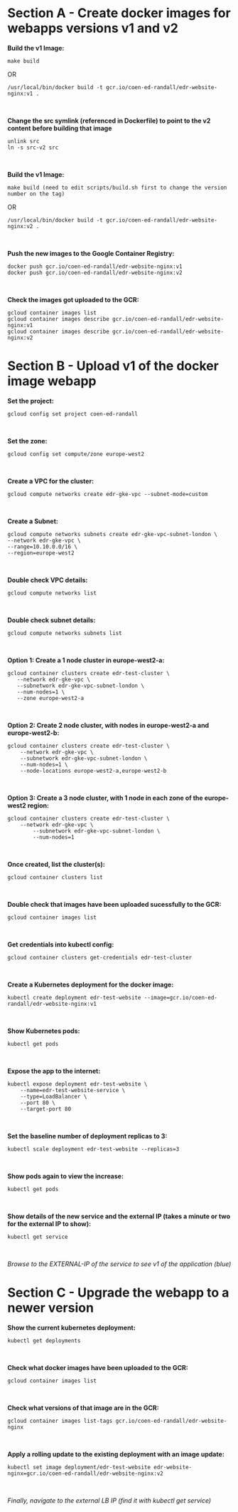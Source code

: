 # Section A - Create docker images for webapps versions v1 and v2

**Build the v1 Image:**
```
make build
```
OR
```
/usr/local/bin/docker build -t gcr.io/coen-ed-randall/edr-website-nginx:v1 .
```
&nbsp;

**Change the src symlink (referenced in Dockerfile) to point to the v2 content before building that image**
```
unlink src
ln -s src-v2 src
```
&nbsp;

**Build the v1 Image:**
```
make build (need to edit scripts/build.sh first to change the version number on the tag)
```
OR
```
/usr/local/bin/docker build -t gcr.io/coen-ed-randall/edr-website-nginx:v2 .
```
&nbsp;

**Push the new images to the Google Container Registry:**
```
docker push gcr.io/coen-ed-randall/edr-website-nginx:v1
docker push gcr.io/coen-ed-randall/edr-website-nginx:v2
```
&nbsp;

**Check the images got uploaded to the GCR:**
```
gcloud container images list
gcloud container images describe gcr.io/coen-ed-randall/edr-website-nginx:v1
gcloud container images describe gcr.io/coen-ed-randall/edr-website-nginx:v2
```



# Section B - Upload v1 of the docker image webapp

**Set the project:**
```
gcloud config set project coen-ed-randall
```
&nbsp;

**Set the zone:**
```
gcloud config set compute/zone europe-west2
```
&nbsp;

**Create a VPC for the cluster:**
```
gcloud compute networks create edr-gke-vpc --subnet-mode=custom
```
&nbsp;

**Create a Subnet:**
```
gcloud compute networks subnets create edr-gke-vpc-subnet-london \
--network edr-gke-vpc \
--range=10.10.0.0/16 \
--region=europe-west2
```  
&nbsp;

**Double check VPC details:**
```
gcloud compute networks list
```
&nbsp;

**Double check subnet details:**
```
gcloud compute networks subnets list
```
&nbsp;

**Option 1: Create a 1 node cluster in europe-west2-a:**
```
gcloud container clusters create edr-test-cluster \
   --network edr-gke-vpc \
   --subnetwork edr-gke-vpc-subnet-london \
   --num-nodes=1 \
   --zone europe-west2-a
```
&nbsp;

**Option 2: Create 2 node cluster, with nodes in europe-west2-a and europe-west2-b:**
```
gcloud container clusters create edr-test-cluster \
    --network edr-gke-vpc \
    --subnetwork edr-gke-vpc-subnet-london \
    --num-nodes=1 \
    --node-locations europe-west2-a,europe-west2-b
```
&nbsp;

**Option 3: Create a 3 node cluster, with 1 node in each zone of the europe-west2 region:**
```
gcloud container clusters create edr-test-cluster \
    --network edr-gke-vpc \
        --subnetwork edr-gke-vpc-subnet-london \
        --num-nodes=1
```
&nbsp;

**Once created, list the cluster(s):**
```
gcloud container clusters list
```
&nbsp;

**Double check that images have been uploaded sucessfully to the GCR:**
```
gcloud container images list
```
&nbsp;

**Get credentials into kubectl config:**
```
gcloud container clusters get-credentials edr-test-cluster
```
&nbsp;

**Create a Kubernetes deployment for the docker image:**
```
kubectl create deployment edr-test-website --image=gcr.io/coen-ed-randall/edr-website-nginx:v1
```
&nbsp;

**Show Kubernetes pods:**
```
kubectl get pods
```
&nbsp;

**Expose the app to the internet:**
```
kubectl expose deployment edr-test-website \
    --name=edr-test-website-service \
    --type=LoadBalancer \
    --port 80 \
    --target-port 80
```
&nbsp;

**Set the baseline number of deployment replicas to 3:**
```
kubectl scale deployment edr-test-website --replicas=3
```
&nbsp;

**Show pods again to view the increase:**
```
kubectl get pods
```
&nbsp;

**Show details of the new service and the external IP (takes a minute or two for the external IP to show):**
```
kubectl get service
```
&nbsp;

_Browse to the EXTERNAL-IP of the service to see v1 of the application (blue)_


# Section C - Upgrade the webapp to a newer version

**Show the current kubernetes deployment:**
```
kubectl get deployments
```
&nbsp;

**Check what docker images have been uploaded to the GCR:**
```
gcloud container images list
```
&nbsp;

**Check what versions of that image are in the GCR:**
```
gcloud container images list-tags gcr.io/coen-ed-randall/edr-website-nginx
```
&nbsp;

**Apply a rolling update to the existing deployment with an image update:**
```
kubectl set image deployment/edr-test-website edr-website-nginx=gcr.io/coen-ed-randall/edr-website-nginx:v2
```
&nbsp;

_Finally, navigate to the external LB IP (find it with kubectl get service)_


